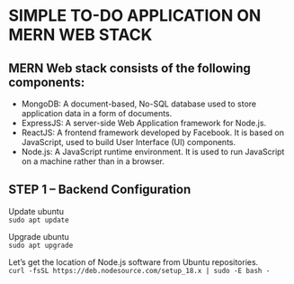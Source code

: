 
# SIMPLE TO-DO APPLICATION ON MERN WEB STACK

## MERN Web stack consists of the following components:
- MongoDB: A document-based, No-SQL database used to store application data in a form of documents.
- ExpressJS: A server-side Web Application framework for Node.js.
- ReactJS: A frontend framework developed by Facebook. It is based on JavaScript, used to build User Interface (UI) components.
- Node.js: A JavaScript runtime environment. It is used to run JavaScript on a machine rather than in a browser.

## STEP 1 – Backend Configuration

Update ubuntu  
`sudo apt update`

Upgrade ubuntu  
`sudo apt upgrade`

Let’s get the location of Node.js software from Ubuntu repositories.  
`curl -fsSL https://deb.nodesource.com/setup_18.x | sudo -E bash -`
